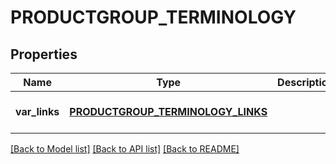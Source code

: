 # PRODUCTGROUP_TERMINOLOGY

## Properties
Name | Type | Description | Notes
------------ | ------------- | ------------- | -------------
**var_links** | [**PRODUCTGROUP_TERMINOLOGY_LINKS**](ProductgroupTerminologyLinks.md) |  | [optional] [default to null]

[[Back to Model list]](../README.md#documentation-for-models) [[Back to API list]](../README.md#documentation-for-api-endpoints) [[Back to README]](../README.md)


